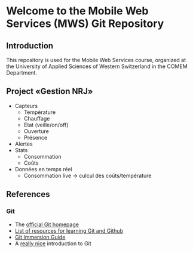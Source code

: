 # Welcome to the Mobile Web Services (MWS) Git Repository

## Introduction

This repository is used for the Mobile Web Services course, organized at the University of Applied Sciences of Western Switzerland in the COMEM Department.

## Project «Gestion NRJ»

* Capteurs
    * Température
    * Chauffage
    * Etat (veille/on/off)
    * Ouverture
    * Présence
* Alertes
* Stats
    * Consommation
    * Coûts
* Données en temps réel
    * Consommation live → culcul des coûts/température
## References

### Git

* The [official Git homepage](http://git-scm.com/)
* [List of resources for learning Git and Github](https://help.github.com/articles/what-are-other-good-resources-for-learning-git-and-github)
* [Git Immersion Guide](http://gitimmersion.com/index.html)
* A [really nice](http://bramus.github.io/ws2-sws-course-materials/xx.git.html#/) introduction to Git

